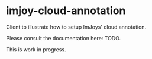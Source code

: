 # imjoy-cloud-annotation

Client to illustrate how to setup ImJoys' cloud annotation.

Please consult the documentation here:  TODO.

This is work in progress.